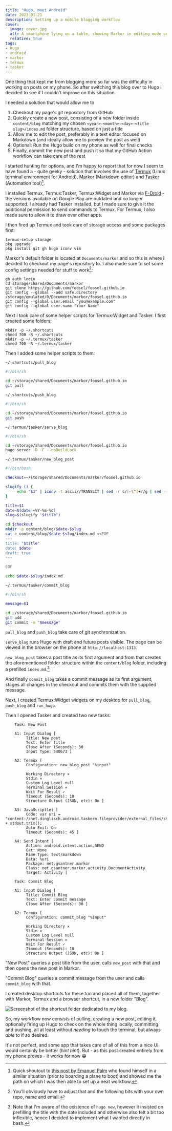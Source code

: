 ```yaml
---
title: "Hugo, meet Android"
date: 2023-01-21
description: Setting up a mobile blogging workflow
cover:
  image: cover.jpg
  alt: A smartphone lying on a table, showing Markor in editing mode on the Markdown of this blog post.
  relative: true
tags:
- hugo
- android
- markor
- termux
- tasker
---
```


One thing that kept me from blogging more so far was the difficulty in working on posts on my phone. So after switching this blog over to Hugo I decided to see if I couldn't improve on this situation. 

I needed a solution that would allow me to 

1. Checkout my page's git repository from GitHub
2. Quickly create a new post, consisting of a new folder inside `content/blog` matching my chosen `<year>-<month>-<day>-<title slug>/index.md` folder structure, based on just a title
3. Allow me to edit the post, preferably in a text editor focused on Markdown (and ideally allow me to preview the post as well)
4. Optional: Run the Hugo build on my phone as well for final checks
5. Finally, commit the new post and push it so that my GitHub Action workflow can take care of the rest

I started hunting for options, and I'm happy to report that for now I seem to have found a - quite geeky - solution that involves the use of [Termux](https://termux.dev/en) (Linux terminal environment for Android), [Markor](https://gsantner.net/project/markor.html) (Markdown editor) and [Tasker](https://tasker.joaoapps.com/) (Automation tool)[^1].

I installed Termux, Termux:Tasker, Termux:Widget and Markor via [F-Droid](https://f-droid.org/) - the versions available on Google Play are outdated and no longer supported. I already had Tasker installed, but I made sure to give it the additional permission to send commands to Termux. For Termux, I also made sure to allow it to draw over other apps. 

I then fired up Termux and took care of storage access and some packages first:

```
termux-setup-storage
pkg upgrade
pkg install git gh hugo iconv vim
```

Markor's default folder is located at `Documents/markor` and so this is where I decided to checkout my page's repository to. I also made sure to set some config settings needed for stuff to work[^2]:

```
gh auth login
cd storage/shared/Documents/markor
git clone https://github.com/foosel/foosel.github.io
git config --global --add safe.directory /storage/emulated/0/Documents/markor/foosel.github.io
git config --global user.email "you@example.com"
git config --global user.name "Your Name"
```

Next I took care of some helper scripts for Termux:Widget and Tasker. I first created some folders:

```
mkdir -p ~/.shortcuts
chmod 700 -R ~/.shortcuts
mkdir -p ~/.termux/tasker
chmod 700 -R ~/.termux/tasker
```

Then I added some helper scripts to them:

`~/.shortcuts/pull_blog`
``` bash
#!/bin/sh

cd ~/storage/shared/Documents/markor/foosel.github.io
git pull
```

`~/.shortcuts/push_blog`
``` bash
#!/bin/sh

cd ~/storage/shared/Documents/markor/foosel.github.io
git push
```

`~/.termux/tasker/serve_blog`
``` bash
#!/bin/sh

cd ~/storage/shared/Documents/markor/foosel.github.io
hugo server -D -F --noBuildLock
```

`~/.termux/tasker/new_blog_post`
``` bash
#!/bin/bash

checkout=~/storage/shared/Documents/markor/foosel.github.io

slugify () {
     echo "$1" | iconv -t ascii//TRANSLIT | sed -r s/[~\^]+//g | sed -r s/[^a-zA-Z0-9]+/-/g | sed -r s/^-+\|-+$//g | tr A-Z a-z
}

title=$1
date=$(date +%Y-%m-%d)
slug=$(slugify "$title")

cd $checkout
mkdir -p content/blog/$date-$slug
cat > content/blog/$date-$slug/index.md <<EOF
---
title: "$title"
date: $date
draft: true
---

EOF

echo $date-$slug/index.md
```

`~/.termux/tasker/commit_blog`
``` bash
#!/bin/sh

message=$1

cd ~/storage/shared/Documents/markor/foosel.github.io
git add .
git commit -m "$message"
```

`pull_blog` and `push_blog` take care of git synchronization. 

`serve_blog` runs Hugo with draft and future posts visible. The page can be viewed in the browser on the phone at `http://localhost:1313`.

`new_blog_post` takes a post title as its first argument and from that creates the aforementioned folder structure within the `content/blog` folder, including a prefilled `index.md`.[^3]

And finally `commit_blog` takes a commit message as its first argument, stages all changes in the checkout and commits them with the supplied message.

Next, I created Termux:Widget widgets on my desktop for `pull_blog`, `push_blog` and `run_hugo`.

Then I opened Tasker and created two new tasks:

``` plain
    Task: New Post
    
    A1: Input Dialog [
         Title: New post
         Text: Enter title
         Close After (Seconds): 30
         Input Type: 540673 ]
    
    A2: Termux [
         Configuration: new_blog_post "%input"
         
         Working Directory ✕
         Stdin ✕
         Custom Log Level null
         Terminal Session ✕
         Wait For Result ✓
         Timeout (Seconds): 10
         Structure Output (JSON, etc): On ]
    
    A3: JavaScriptlet [
         Code: var uri = "content://net.dinglisch.android.taskerm.fileprovider/external_files/storage/emulated/0/Documents/markor/foosel.github.io/content/blog/" + stdout.trim();
         Auto Exit: On
         Timeout (Seconds): 45 ]
    
    A4: Send Intent [
         Action: android.intent.action.SEND
         Cat: None
         Mime Type: text/markdown
         Data: %uri
         Package: net.gsantner.markor
         Class: net.gsantner.markor.activity.DocumentActivity
         Target: Activity ]
```

``` plain
    Task: Commit Blog
    
    A1: Input Dialog [
         Title: Commit Blog
         Text: Enter commit message
         Close After (Seconds): 30 ]
    
    A2: Termux [
         Configuration: commit_blog "%input"
         
         Working Directory ✕
         Stdin ✕
         Custom Log Level null
         Terminal Session ✕
         Wait For Result ✓
         Timeout (Seconds): 10
         Structure Output (JSON, etc): On ]
```

"New Post" queries a post title from the user, calls `new_post` with that and then opens the new post in Markor.

"Commit Blog" queries a commit message from the user and calls `commit_blog` with that.

I created desktop shortcuts for these too and placed all of them, together with Markor, Termux and a browser shortcut, in a new folder "Blog".

![Screenshot of the shortcut folder dedicated to my blog.](shortcuts.jpg)

So, my workflow now consists of pulling, creating a new post, editing it, optionally firing up Hugo to check on the whole thing locally, committing and pushing, all at least without *needing* to touch the terminal, but always *able* to if so desired.

It's not perfect, and some app that takes care of all of this from a nice UI would certainly be better (*hint hint*). But - as this post created entirely from my phone proves - it works for now 😁

[^1]: Quick shoutout to [this post by Emanuel Palm](https://pipe.how/write-androidblog/) who found himself in a similar situation (prior to boarding a plane to boot) and showed me the path on which I was then able to set up a neat workflow.

[^2]: You'll obviously have to adjust that and the following bits with your own repo, name and email.

[^3]: Note that I'm aware of the existence of `hugo new`, however it insisted on prefilling the title with the date included and otherwise also felt a bit too inflexible, hence I decided to implement what I wanted directly in bash.
